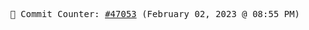 <p align="center">
    <samp>
        📮 Commit Counter: <a href="https://github.com/Javascript-void0/Javascript-void0/commits/main">#47053</a> (February 02, 2023 @ 08:55 PM)
    </samp>
</p>
